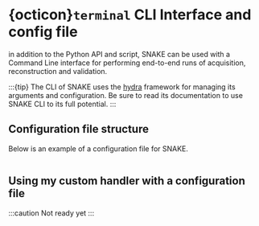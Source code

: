 # {octicon}`terminal` CLI Interface and config file

in addition to the Python API and script, SNAKE can be used with a Command Line interface for performing end-to-end runs of acquisition, reconstruction and validation. 


:::{tip}
The CLI of SNAKE uses the [hydra](https://github.com/facebookresearch/hydra) framework for managing its arguments and configuration. Be sure to read its documentation to use SNAKE CLI to its full potential.
:::


## Configuration file structure 
Below is an example of a configuration file for SNAKE.

```yaml

```


## Using my custom handler with a configuration file 

:::caution
Not ready yet
:::
